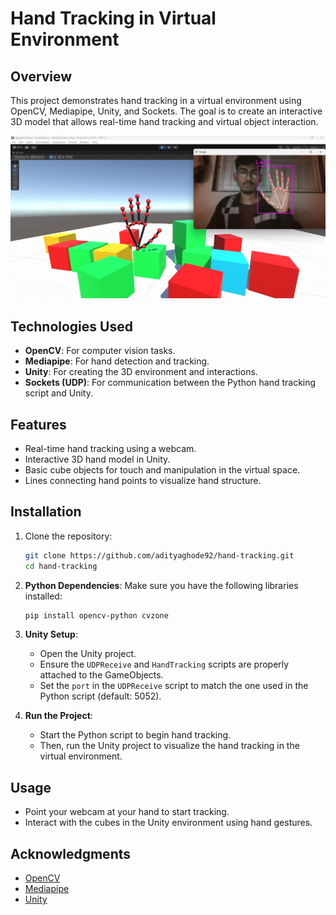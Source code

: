 # Hand Tracking in Virtual Environment

## Overview
This project demonstrates hand tracking in a virtual environment using OpenCV, Mediapipe, Unity, and Sockets. The goal is to create an interactive 3D model that allows real-time hand tracking and virtual object interaction.

![Hand Tracking Example](Assets/hand_track.png)

## Technologies Used
- **OpenCV**: For computer vision tasks.
- **Mediapipe**: For hand detection and tracking.
- **Unity**: For creating the 3D environment and interactions.
- **Sockets (UDP)**: For communication between the Python hand tracking script and Unity.

## Features
- Real-time hand tracking using a webcam.
- Interactive 3D hand model in Unity.
- Basic cube objects for touch and manipulation in the virtual space.
- Lines connecting hand points to visualize hand structure.

## Installation

1. Clone the repository:
   ```bash
   git clone https://github.com/adityaghode92/hand-tracking.git
   cd hand-tracking
   ```

2. **Python Dependencies**:
   Make sure you have the following libraries installed:
   ```bash
   pip install opencv-python cvzone
   ```

3. **Unity Setup**:
   - Open the Unity project.
   - Ensure the `UDPReceive` and `HandTracking` scripts are properly attached to the GameObjects.
   - Set the `port` in the `UDPReceive` script to match the one used in the Python script (default: 5052).

4. **Run the Project**:
   - Start the Python script to begin hand tracking.
   - Then, run the Unity project to visualize the hand tracking in the virtual environment.

## Usage
- Point your webcam at your hand to start tracking.
- Interact with the cubes in the Unity environment using hand gestures.

## Acknowledgments
- [OpenCV](https://opencv.org/)
- [Mediapipe](https://google.github.io/mediapipe/)
- [Unity](https://unity.com/)
